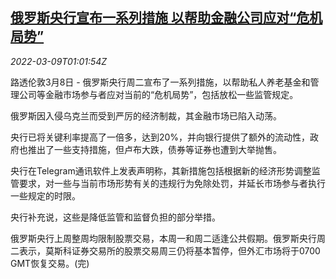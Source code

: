 <!--1646789462000-->
[俄罗斯央行宣布一系列措施 以帮助金融公司应对“危机局势”](https://cn.reuters.com/article/russia-cenbank-measures-crisis-0308-tues-idCNKBS2L6030)
------

<div><i>2022-03-09T01:01:54Z</i></div><p>路透伦敦3月8日 - 俄罗斯央行周二宣布了一系列措施，以帮助私人养老基金和管理公司等金融市场参与者应对当前的“危机局势”，包括放松一些监管规定。</p><p>俄罗斯因入侵乌克兰而受到严厉的经济制裁，其金融市场已陷入动荡。</p><p>央行已将关键利率提高了一倍多，达到20%，并向银行提供了额外的流动性，政府也推出了一些支持措施，但卢布大跌，债券等证券也遭到大举抛售。</p><p>央行在Telegram通讯软件上发表声明称，其新措施包括根据新的经济形势调整监管要求，对一些与当前市场形势有关的违规行为免除处罚，并延长市场参与者执行一些规定的时限。</p><p>央行补充说，这些是降低监管和监督负担的部分举措。</p><p>俄罗斯央行上周整周均限制股票交易，本周一和周二适逢公共假期。俄罗斯央行周二表示，莫斯科证券交易所的股票交易周三仍将基本暂停，但外汇市场将于0700 GMT恢复交易。(完)</p>
